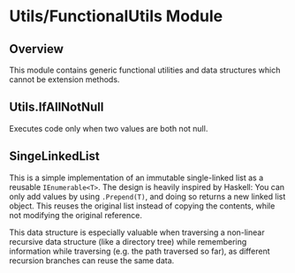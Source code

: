 # Utils/FunctionalUtils Module

## Overview

This module contains generic functional utilities and data structures which cannot be extension methods.

## Utils.IfAllNotNull 

Executes code only when two values are both not null.

## SingeLinkedList<T>

This is a simple implementation of an immutable single-linked list as a reusable `IEnumerable<T>`.
The design is heavily inspired by Haskell: You can only add values by using `.Prepend(T)`, and 
doing so returns a new linked list object. This reuses the original list instead of copying the contents, 
while not modifying the original reference.

This data structure is especially valuable when traversing a non-linear recursive data structure 
(like a directory tree) while remembering information while traversing (e.g. the path traversed so far),
as different recursion branches can reuse the same data. 
